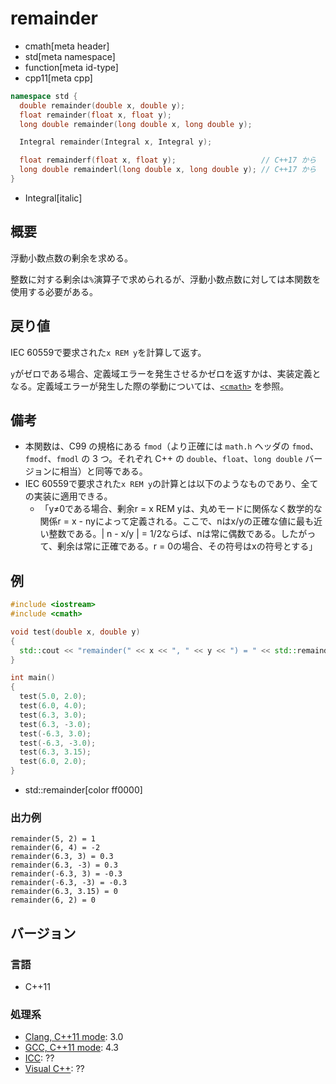 # remainder
* cmath[meta header]
* std[meta namespace]
* function[meta id-type]
* cpp11[meta cpp]

```cpp
namespace std {
  double remainder(double x, double y);
  float remainder(float x, float y);
  long double remainder(long double x, long double y);

  Integral remainder(Integral x, Integral y);

  float remainderf(float x, float y);                   // C++17 から
  long double remainderl(long double x, long double y); // C++17 から
}
```
* Integral[italic]

## 概要
浮動小数点数の剰余を求める。

整数に対する剰余は`%`演算子で求められるが、浮動小数点数に対しては本関数を使用する必要がある。


## 戻り値
IEC 60559で要求された`x REM y`を計算して返す。

`y`がゼロである場合、定義域エラーを発生させるかゼロを返すかは、実装定義となる。定義域エラーが発生した際の挙動については、[`<cmath>`](../cmath.md) を参照。


## 備考
- 本関数は、C99 の規格にある `fmod`（より正確には `math.h` ヘッダの `fmod`、`fmodf`、`fmodl` の 3 つ。それぞれ C++ の `double`、`float`、`long double` バージョンに相当）と同等である。
- IEC 60559で要求された`x REM y`の計算とは以下のようなものであり、全ての実装に適用できる。
    - 「y≠0である場合、剰余r = x REM yは、丸めモードに関係なく数学的な関係r = x - nyによって定義される。ここで、nはx/yの正確な値に最も近い整数である。| n - x/y | = 1/2ならば、nは常に偶数である。したがって、剰余は常に正確である。r = 0の場合、その符号はxの符号とする」


## 例
```cpp example
#include <iostream>
#include <cmath>

void test(double x, double y)
{
  std::cout << "remainder(" << x << ", " << y << ") = " << std::remainder(x, y) << std::endl;
}

int main()
{
  test(5.0, 2.0);
  test(6.0, 4.0);
  test(6.3, 3.0);
  test(6.3, -3.0);
  test(-6.3, 3.0);
  test(-6.3, -3.0);
  test(6.3, 3.15);
  test(6.0, 2.0);
}
```
* std::remainder[color ff0000]

### 出力例
```
remainder(5, 2) = 1
remainder(6, 4) = -2
remainder(6.3, 3) = 0.3
remainder(6.3, -3) = 0.3
remainder(-6.3, 3) = -0.3
remainder(-6.3, -3) = -0.3
remainder(6.3, 3.15) = 0
remainder(6, 2) = 0
```

## バージョン
### 言語
- C++11

### 処理系
- [Clang, C++11 mode](/implementation.md#clang): 3.0
- [GCC, C++11 mode](/implementation.md#gcc): 4.3
- [ICC](/implementation.md#icc): ??
- [Visual C++](/implementation.md#visual_cpp): ??
